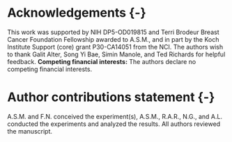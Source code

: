 # Acknowledgements {-}

This work was supported by NIH DP5-OD019815 and Terri Brodeur Breast Cancer Foundation Fellowship awarded to A.S.M., and in part by the Koch Institute Support (core) grant P30-CA14051 from the NCI. The authors wish to thank Galit Alter, Song Yi Bae, Simin Manole, and Ted Richards for helpful feedback. **Competing financial interests:** The authors declare no competing financial interests.

# Author contributions statement {-}

A.S.M. and F.N. conceived the experiment(s),  A.S.M., R.A.R., N.G., and A.L. conducted the experiments and analyzed the results.  All authors reviewed the manuscript.
